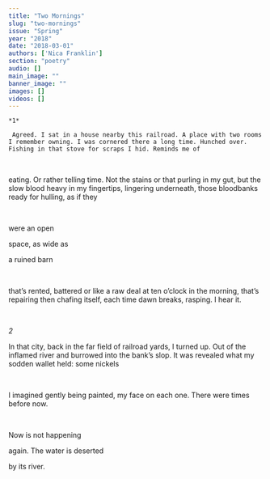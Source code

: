 ```yaml
---
title: "Two Mornings"
slug: "two-mornings"
issue: "Spring"
year: "2018"
date: "2018-03-01"
authors: ['Nica Franklin']
section: "poetry"
audio: []
main_image: ""
banner_image: ""
images: []
videos: []
---
```

    *1*

     Agreed. I sat in a house nearby this railroad. A place with two rooms I remember owning. I was cornered there a long time. Hunched over. Fishing in that stove for scraps I hid. Reminds me of

  

 eating. Or rather telling time. Not the stains or that purling in my gut, but the slow blood heavy in my fingertips, lingering underneath, those bloodbanks ready for hulling, as if they

  

 were an open

 space, as wide as

  a ruined barn

  

 that’s rented, battered or like a raw deal at ten o’clock in the morning, that’s repairing then chafing itself, each time dawn breaks, rasping. I hear it.

  

 *2*

 In that city, back in the far field of railroad yards, I turned up. Out of the inflamed river and burrowed into the bank’s slop. It was revealed what my sodden wallet held: some nickels

  

 I imagined gently being painted, my face on each one. There were times before now.

  

 Now is not happening

 again. The water is deserted

 by its river.

    